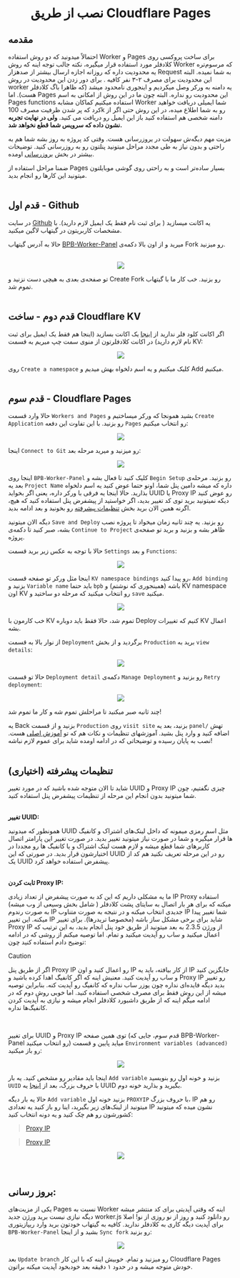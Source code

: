 <h1 align="center">نصب از طریق Cloudflare Pages</h1>

## مقدمه
احتمالاً میدونید که دو روش استفاده Worker و Pages برای ساخت پروکسی روی کلادفلر مورد استفاده قرار میگیره، نکته جالب توجه اینه که روش Worker که مرسوم‌تره یه محدودیت داره که روزانه اجازه ارسال بیشتر از صدهزار Request  به شما نمیده. البته این محدودیت برای مصرف ۲-۳ نفر کافیه . برای دور زدن این محدودیت در روش worker  یه دامنه به ورکر وصل میکردیم  و اینجوری نامحدود میشد (که ظاهرا باگ کلادفلر هست). اما Pages این محدودیت رو نداره. البته چون ما در این روش از امکانی به اسم Pages functions استفاده میکنیم  کماکان مشابه Worker شما ایمیلی دریافت خواهید کرد که پر شدن ظرفیت مصرف 100k رو به شما اطلاع میده، در این روش حتی اگر از دامنه شخصی هم استفاده کنید باز این ایمیل رو دریافت می کنید. **ولی در نهایت تجربه نشون داده که سرویس شما قطع نخواهد شد.**

مزیت  مهم دیگه‌ش سهولت در یروزرسانی هست. وقتی کد پروژه به روز بشه شما هم به راحتی و بدون نیاز به طی مجدد مراحل میتونید پنلتون رو به روزرسانی کنید. توضیحات بیشتر در بخش [بروزرسانی](#بروز-رسانی) اومده.

ضمنا مراحل استفاده از Pages بسیار ساده‌تر است و به راحتی روی گوشی موبایلتون میتونید این کارها رو انجام بدید.<br><br>

## قدم اول - Github
در سایت [Github](https://github.com/signup) یه اکانت میسازید ( برای ثبت نام فقط یک ایمیل لازم دارید). با مشخصات کاربریتون در گیتهاب لاگین میکنید.

حالا به آدرس گیتهاب [BPB-Worker-Panel](https://github.com/bia-pain-bache/BPB-Worker-Panel) میرید و از اون بالا دکمه‌ی Fork رو میزنید.
<br><br>
<p align="center">
  <img src="assets/images/Fork_repo.jpg">
</p>

تو صفحه‌ی بعدی به هیچی دست نزنید و Create Fork رو بزنید. خب کار ما با گیتهاب تموم شد.
<br><br>
## قدم دوم - ساخت Cloudflare KV
اگر اکانت کلود فلر ندارید از [اینجا](https://dash.cloudflare.com/sign-up) یک اکانت بسازید (اینجا هم فقط یک ایمیل برای ثبت نام لازم دارید) در اکانت کلادفلرتون از منوی سمت چپ میریم به قسمت KV:

<p align="center">
  <img src="assets/images/Nav_dash_kv.jpg">
</p>

روی `Create a namespace` کلیک میکنیم و یه اسم دلخواه بهش میدیم و Add میکنیم.
<br><br>
## قدم سوم - Cloudflare Pages
حالا وارد قسمت `Workers and Pages` بشید همونجا که ورکر میساختیم و `Create Application` رو بزنید. با این تفاوت این دفعه `Pages` رو انتخاب میکنیم:

<p align="center">
  <img src="assets/images/Pages_application.jpg">
</p>

اینجا `Connect to Git` رو میزنید و میرید مرحله بعد:

<p align="center">
  <img src="assets/images/Connect_to_git.jpg">
</p>

اینجا روی `BPB-Worker-Panel` کلیک کنید تا فعال بشه و `Begin Setup` رو بزنید. مرحله‌ی بعد یه `Project Name` داره که میشه دامین پنل شما، اونو حتما عوض کنید یه اسم دلخواه بذارید. حالا اینجا یه فرقی با ورکر داره، یعنی اگر بخواید UUID یا Proxy IP رو عوض کنید دیکه نمیتونید برید توی کد تغییر بدید، اگر خواستید از پیشفرض پنل استفاده کنید که هیچ، اگرنه همین الان برید بخش [تنظیمات پیشرفته](#تنظیمات-پیشرفته-اختیاری) رو بخونید و بعد ادامه بدید.

دیگه الان میتونید `Save and Deploy` رو بزنید.
یه چند ثانیه زمان میخواد تا پروژه نصب بشه، صبر کنید تا دکمه‌ی `Continue to Project` ظاهر بشه و بزنید و برید تو صفحه‌ی پروژه.

حالا با توجه به عکس زیر برید قسمت `Settings` و بعد `Functions`:

<p align="center">
  <img src="assets/images/Settings_functions.jpg">
</p>


اینجا مثل ورکر تو صفحه قسمت `KV namespace bindings` رو پیدا کنید، `Add binding` بزنید و `Variable name` باید حتما `bpb` باشه (همینجوری که نوشتم) و KV namespace اون KV رو انتخاب میکنید که مرحله دو ساختید و `save` میکنید.

<p align="center">
  <img src="assets/images/Pages_bind_kv.jpg">
</p>

خب کارمون با KV تموم شد، حالا فقط باید دوباره Deploy کنیم که تغییرات KV اعمال بشه.

از نوار بالا به قسمت `Deployment` برگردید و از بخش `Production` برید به `view details`:

<p align="center">
  <img src="assets/images/Pages_production_details.jpg">
</p>

حالا تو قسمت `Deployment detail` دکمه‌ی `Manage Deployment` رو بزنید و `Retry deployment`:

<p align="center">
  <img src="assets/images/Pages_retry_deployment.jpg">
</p>

چند ثانیه صبر میکنید تا مراحلش تموم شه و کار ما تموم شد!

یه Back بزنید و از قسمت `Production` روی `visit site` بزنید، بعد یه `panel/` تهش اضافه کنید و وارد پنل بشید.
آموزشهای تنظیمات و نکات هم که تو [آموزش اصلی](configuration_fa.md)  هست.
نصب به پایان رسیده و توضیحاتی که در ادامه اومده شاید برای عموم لازم نباشه!
<br><br>
##  تنظیمات پیشرفته (اختیاری)
شاید تا الان متوجه شده باشید که در مورد تغییر UUID و Proxy IP چیزی نگفتیم، چون شما میتونید بدون انجام این مرحله از تنظیمات پیشفرض پنل استفاده کنید.
<br><br>

**تغییر UUID:**

همونطور که میدونید UUID  مثل اسم رمزی میمونه که داخل لینک‌های اشتراک و کانفیگ ها قرار میگیره و شما در صورت نیاز میتونید تغییر بدید. در صورت تغییر این پارامتر اتصال کاربرهای شما قطع میشه  و لازم هست لینک اشتراک و یا کانفیگ ها رو مجددا در اختیارشون قرار بدید. در صورتی که این UUID رو در این مرحله تعریف نکنید هم کد از یک UUID پیشفرض استفاده خواهد کرد.
<br><br>

**ثابت کردن Proxy IP:**

ما یه مشکلی داریم که این کد به صورت پیشفرض از تعداد زیادی IP Proxy استفاده میکنه که برای هر بار اتصال به سایتای پشت کلادفلر ( شامل بخش وسیعی از وب میشه) به صورت رندوم IP جدیدی انتخاب میکنه و در نتیجه به صورت متناوب IP شما تغییر پیدا میکنه. این تغییر IP شاید برای برخی مشکل ساز باشه (مخصوصا تریدرها). برای تغییر Proxy IP از ورژن 2.3.5 به بعد میتونید از طریق خود پنل انجام بدید، به این ترتیب که اعمال میکنید و ساب رو آپدیت میکنید و تمام. اما توصیه میکنم از روشی که در ادامه توضیح دادم استفاده کنید چون:

> [!CAUTION]
> اگر از طریق پنل Proxy IP رو اعمال کنید و اون IP از کار بیافته، باید یه IP جایگزین کنید و ساب رو آپدیت کنید. معنیش اینه که اگر کانفیگ اهدا کرده باشید و Proxy IP رو تغییر بدید دیگه فایده‌ای نداره چون یوزر ساب نداره که کانفیگ رو آپدیت کنه. بنابراین توصیه میشه از این روش فقط برای مصرف شخصی استفاده کنید. اما خوبی روش دوم که در ادامه میگم اینه که از طریق داشبورد کلادفلر انجام میشه و نیازی به آپدیت کردن کانفیگ‌ها نداره.


<br>

برای تغییر UUID و Proxy IP توی همین صفحه (قدم سوم، جایی که BPB-Worker-Panel رو انتخاب میکنید) میاید پایین و قسمت `Environment variables (advanced)` رو باز میکنید:

<p align="center">
  <img src="assets/images/Pages_env_vars.jpg">
</p>

اینجا باید مقادیر رو مشخص کنید. یه بار `Add variable` بزنید و خونه اول رو بنویسید `UUID` با حروف بزرگ، بعد از [اینجا](https://www.uuidgenerator.net/) یه UUID بگیرید و بذارید خونه دوم.

حالا یه بار دیگه `Add variable` بزنید خونه اول `PROXYIP` با حروف بزرگ، IP رو هم میتونید از لینک‌های زیر بگیرید، اینا رو باز کنید یه تعدادی IP نشون میده که میتونید کشورشون رو هم چک کنید و یه دونه انتخاب کنید:

>[Proxy IP](https://www.nslookup.io/domains/cdn.xn--b6gac.eu.org/dns-records/)

>[Proxy IP](https://www.nslookup.io/domains/cdn-all.xn--b6gac.eu.org/dns-records/)

<p align="center">
  <img src="assets/images/Proxy_ips.jpg">
</p>
<br>

## بروز رسانی:
یکی از مزیت‌های Pages نسبت به Worker اینه که وقتی آپدیتی برای کد منتشر میشه دیگه نیازی نیست برید ورژن جدید worker.js رو دانلود کنید و روز از نو روزی از نو! اصلا برای آپدیت دیگه کاری به کلادفلر ندارید. کافیه به گیتهاب خودتون برید وارد ریپازیتوری `BPB-Worker-Panel` بشید و از اینجا `Sync fork` رو بزنید:

<p align="center">
  <img src="assets/images/Sync_fork.jpg">
</p>

بعد `Update branch` رو میزنید و تمام. خوبیش اینه که با این کار Cloudflare Pages خودش متوجه میشه و در حدود ۱ دقیقه بعد خودبخود آپدیت میکنه براتون.

